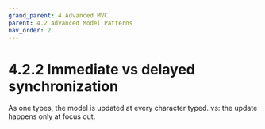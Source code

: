 ```yaml
---
grand_parent: 4 Advanced MVC
parent: 4.2 Advanced Model Patterns
nav_order: 2
---
```

# 4.2.2 Immediate vs delayed synchronization

As one types, the model is updated at every character typed.
vs: the update happens only at focus out.

